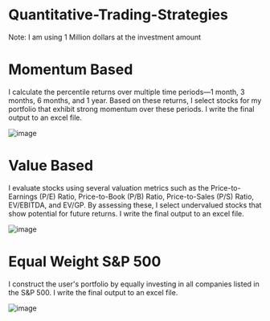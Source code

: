 # Quantitative-Trading-Strategies

Note: I am using 1 Million dollars at the investment amount

# Momentum Based

I calculate the percentile returns over multiple time periods—1 month, 3 months, 6 months, and 1 year. Based on these returns, I select stocks for my portfolio that exhibit strong momentum over these periods. I write the final output to an excel file. 

![image](https://github.com/user-attachments/assets/5ed0a199-712f-484d-8348-1cda054f26d0)

# Value Based

I evaluate stocks using several valuation metrics such as the Price-to-Earnings (P/E) Ratio, Price-to-Book (P/B) Ratio, Price-to-Sales (P/S) Ratio, EV/EBITDA, and EV/GP. By assessing these, I select undervalued stocks that show potential for future returns. I write the final output to an excel file.

![image](https://github.com/user-attachments/assets/77f43d87-da08-44ef-a230-4183ffd2461b)

# Equal Weight S&P 500

I construct the user's portfolio by equally investing in all companies listed in the S&P 500. I write the final output to an excel file. 


![image](https://github.com/user-attachments/assets/3fee5140-3aab-4078-8cf3-b8fe6d8d55d2)
